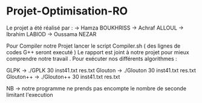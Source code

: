 # Projet-Optimisation-RO
Le projet a été réalisé par :
-> Hamza BOUKHRISS
-> Achraf ALLOUL
-> Ibrahim LABIOD
-> Oussama NEZAR 

Pour Compiler notre Projet lancer le script Compiler.sh ( des lignes de codes G++ seront executé )
Le rapport est joint à notre projet pour mieux comprendre notre travail .
Pour exécuter nos différents algorithmes :

GLPK -> ./GPLK 30 inst41.txt res.txt
Glouton -> ./Glouton 30 inst41.txt res.txt
Glouton++ -> ./Glouton++ 30 inst41.txt res.txt

NB -> notre programme ne prends pas encompte le nombre de seconde limitant l'execution 

